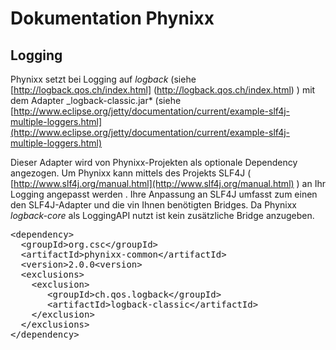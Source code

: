 Dokumentation Phynixx
=====================


## Logging ##
Phynixx setzt bei Logging auf _logback_ (siehe [http://logback.qos.ch/index.html] (http://logback.qos.ch/index.html) ) mit dem Adapter _logback-classic.jar*  (siehe [http://www.eclipse.org/jetty/documentation/current/example-slf4j-multiple-loggers.html](http://www.eclipse.org/jetty/documentation/current/example-slf4j-multiple-loggers.html)

Dieser Adapter wird von Phynixx-Projekten als optionale Dependency angezogen. 
Um Phynixx kann mittels des Projekts SLF4J ( [http://www.slf4j.org/manual.html](http://www.slf4j.org/manual.html) ) an Ihr Logging angepasst werden . 
Ihre Anpassung an SLF4J umfasst zum einen den SLF4J-Adapter und die vin Ihnen benötigten Bridges. Da Phynixx _logback-core_ als LoggingAPI nutzt ist kein zusätzliche Bridge anzugeben.  



<pre>
&lt;dependency&gt;
  &lt;groupId&gt;org.csc&lt;/groupId&gt;
  &lt;artifactId&gt;phynixx-common&lt;/artifactId&gt;
  &lt;version&gt;2.0.0&lt;version&gt;
  &lt;exclusions&gt;
    &lt;exclusion&gt;
       &lt;groupId&gt;ch.qos.logback&lt;/groupId&gt;
       &lt;artifactId&gt;logback-classic&lt;/artifactId&gt;
    &lt;/exclusion&gt;
  &lt;/exclusions&gt;
&lt;/dependency&gt;
</pre>


